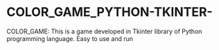 # COLOR_GAME_PYTHON-TKINTER-
COLOR_GAME: This is a game developed in Tkinter library of Python programming language. Easy to use and run
